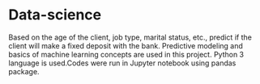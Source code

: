 # Data-science
Based on the age of the client, job type, marital status, etc., predict if the client will make a fixed deposit with the bank.
Predictive modeling and basics of machine learning concepts are used in this project.
Python 3 language is used.Codes were run in Jupyter notebook using pandas package.

